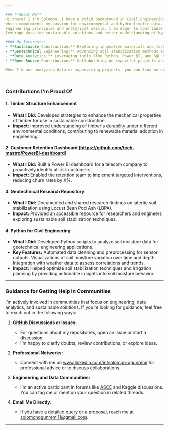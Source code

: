 ```yaml
---

### **About Me**  
Hi there! 👋 I'm Solomon! I have a solid background in Civil Engineering and am certified in data analysis, 
which complements my passion for environmental and hydroclimatic data. With a strong foundation in 
engineering principles and analytical skills, I am eager to contribute my expertise to projects that 
leverage data for sustainable solutions and better understanding of hydroclimatic systems.  

#### My Interests:  
- **Sustainable Construction:** Exploring innovative materials and techniques to enhance durability and sustainability in infrastructure.  
- **Geotechnical Engineering:** Advancing soil stabilization methods and foundation designs.  
- **Data Analytics:** Leveraging tools like Python, Power BI, and SQL to uncover actionable insights from complex datasets.  
- **Open-Source Contribution:** Collaborating on impactful projects and sharing knowledge with the community.  

When I’m not analyzing data or supervising projects, you can find me experimenting with dashboards, reading about the latest advancements in environmental engineering, or hiking trails.  

---
```


### **Contributions I'm Proud Of**  
#### **1. Timber Structure Enhancement**  
- **What I Did:** Developed strategies to enhance the mechanical properties of timber for use in sustainable construction.  
- **Impact:** Improved understanding of timber's durability under different environmental conditions, contributing to renewable material adoption in engineering.  

#### **2. Customer Retention Dashboard** (https://github.com/tech-mastro/PowerBI-dashboard)
- **What I Did:** Built a Power BI dashboard for a telecom company to proactively identify at-risk customers.  
- **Impact:** Enabled the retention team to implement targeted interventions, reducing churn rates by X%.  

#### **3. Geotechnical Research Repository**  
- **What I Did:** Documented and shared research findings on laterite soil stabilization using Locust Bean Pod Ash (LBPA).  
- **Impact:** Provided an accessible resource for researchers and engineers exploring sustainable soil stabilization techniques.  

#### **4. Python for Civil Engineering**  
- **What I Did:** Developed Python scripts to analyze soil moisture data for geotechnical engineering applications.
- **Key Features:**
Automated data cleaning and preprocessing for sensor outputs.
Visualizations of soil moisture variation over time and depth.
Integration with weather data to assess correlations and trends.
- **Impact:** Helped optimize soil stabilization techniques and irrigation planning by providing actionable insights into soil moisture behavior.
---

### **Guidance for Getting Help in Communities**  
I’m actively involved in communities that focus on engineering, data analytics, and sustainable solutions. If you’re looking for guidance, feel free to reach out in the following ways:  

1. **GitHub Discussions or Issues:**  
   - For questions about my repositories, open an issue or start a discussion.  
   - I’m happy to clarify doubts, review contributions, or explore ideas.  

2. **Professional Networks:**  
   - Connect with me on www.linkedin.com/in/solomon-ogunremi for professional advice or to discuss collaborations.  

3. **Engineering and Data Communities:**  
   - I’m an active participant in forums like [ASCE](https://www.asce.org/) and Kaggle discussions. You can tag me or mention your question in related threads.  

4. **Email Me Directly:**  
   - If you have a detailed query or a proposal, reach me at solomonogunremi11@gmail.com.  

---
